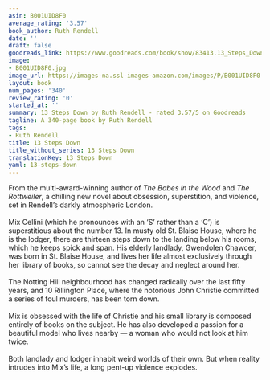 ```yaml
---
asin: B001UID8F0
average_rating: '3.57'
book_author: Ruth Rendell
date: ''
draft: false
goodreads_link: https://www.goodreads.com/book/show/83413.13_Steps_Down
image:
- B001UID8F0.jpg
image_url: https://images-na.ssl-images-amazon.com/images/P/B001UID8F0.01._SCLZZZZZZZ.jpg
layout: book
num_pages: '340'
review_rating: '0'
started_at: ''
summary: 13 Steps Down by Ruth Rendell - rated 3.57/5 on Goodreads
tagline: A 340-page book by Ruth Rendell
tags:
- Ruth Rendell
title: 13 Steps Down
title_without_series: 13 Steps Down
translationKey: 13 Steps Down
yaml: 13-steps-down
---
```


From the multi-award-winning author of <i>The Babes in the Wood</i> and <i>The Rottweiler</i>, a chilling new novel about obsession, superstition, and violence, set in Rendell’s darkly atmospheric London.<br /><br />Mix Cellini (which he pronounces with an ‘S’ rather than a ‘C’) is superstitious about the number 13. In musty old St. Blaise House, where he is the lodger, there are thirteen steps down to the landing below his rooms, which he keeps spick and span. His elderly landlady, Gwendolen Chawcer, was born in St. Blaise House, and lives her life almost exclusively through her library of books, so cannot see the decay and neglect around her.<br /><br />The Notting Hill neighbourhood has changed radically over the last fifty years, and 10 Rillington Place, where the notorious John Christie committed a series of foul murders, has been torn down.<br /><br />Mix is obsessed with the life of Christie and his small library is composed entirely of books on the subject. He has also developed a passion for a beautiful model who lives nearby — a woman who would not look at him twice.<br /><br />Both landlady and lodger inhabit weird worlds of their own. But when reality intrudes into Mix’s life, a long pent-up violence explodes.